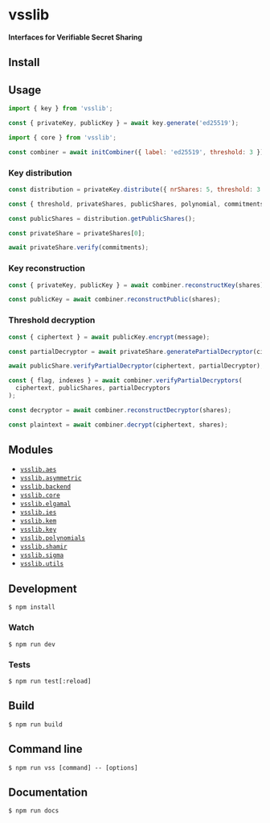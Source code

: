 # vsslib

**Interfaces for Verifiable Secret Sharing**

## Install

## Usage

```js
import { key } from 'vsslib';

const { privateKey, publicKey } = await key.generate('ed25519');
```

```js
import { core } from 'vsslib';

const combiner = await initCombiner({ label: 'ed25519', threshold: 3 })
```

### Key distribution

```js
const distribution = privateKey.distribute({ nrShares: 5, threshold: 3 });

const { threshold, privateShares, publicShares, polynomial, commitments } = distribution;

const publicShares = distribution.getPublicShares();
```

```js
const privateShare = privateShares[0];

await privateShare.verify(commitments);
```

### Key reconstruction

```js
const { privateKey, publicKey } = await combiner.reconstructKey(shares);
```

```js
const publicKey = await combiner.reconstructPublic(shares);
```

### Threshold decryption

```js
const { ciphertext } = await publicKey.encrypt(message);
```

```js
const partialDecryptor = await privateShare.generatePartialDecryptor(ciphertext);
```

```js
await publicShare.verifyPartialDecryptor(ciphertext, partialDecryptor);
```

```js
const { flag, indexes } = await combiner.verifyPartialDecryptors(
  ciphertext, publicShares, partialDecryptors
);
```

```js
const decryptor = await combiner.reconstructDecryptor(shares);
```

```js
const plaintext = await combiner.decrypt(ciphertext, shares);
```

## Modules

- [`vsslib.aes`](./src/aes)
- [`vsslib.asymmetric`](./src/asymmetric)
- [`vsslib.backend`](./src/backend)
- [`vsslib.core`](./src/core)
- [`vsslib.elgamal`](./src/asymmetric)
- [`vsslib.ies`](./src/asymmetric)
- [`vsslib.kem`](./src/asymmetric)
- [`vsslib.key`](./src/key)
- [`vsslib.polynomials`](./src/polynomials)
- [`vsslib.shamir`](./src/shamir)
- [`vsslib.sigma`](./src/sigma)
- [`vsslib.utils`](./src/utils)

## Development

```
$ npm install
```

### Watch

```
$ npm run dev
```

### Tests

```
$ npm run test[:reload]
```

## Build

```
$ npm run build
```

## Command line

```
$ npm run vss [command] -- [options]
```

## Documentation

```
$ npm run docs
```
